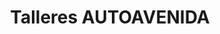 ---
title: "Talleres AUTOAVENIDA"
url: /betera/talleres-autoavenida/
shop: reparación de automóviles
---